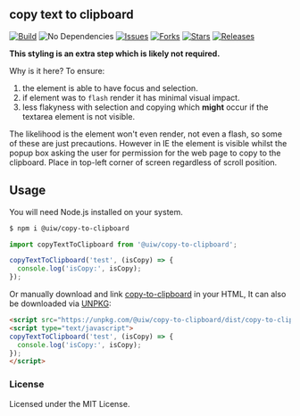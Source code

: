 copy text to clipboard
---

[![Build](https://github.com/uiwjs/copy-to-clipboard/workflows/Build/badge.svg)](https://github.com/uiwjs/copy-to-clipboard/actions)
![No Dependencies](http://jaywcjlove.github.io/sb/status/no-dependencies.svg)
[![Issues](https://img.shields.io/github/issues/uiwjs/copy-to-clipboard.svg)](https://github.com/uiwjs/copy-to-clipboard/issues)
[![Forks](https://img.shields.io/github/forks/uiwjs/copy-to-clipboard.svg)](https://github.com/uiwjs/copy-to-clipboard/network)
[![Stars](https://img.shields.io/github/stars/uiwjs/copy-to-clipboard.svg)](https://github.com/uiwjs/copy-to-clipboard/stargazers)
[![Releases](https://img.shields.io/github/release/uiwjs/copy-to-clipboard.svg)](https://github.com/uiwjs/copy-to-clipboard/releases)

**This styling is an extra step which is likely not required.**

Why is it here? To ensure:

1. the element is able to have focus and selection.
2. if element was to `flash` render it has minimal visual impact.
3. less flakyness with selection and copying which **might** occur if the textarea element is not visible.

The likelihood is the element won't even render, not even a flash, so some of these are just precautions. However in IE the element is visible whilst the popup box asking the user for permission for the web page to copy to the clipboard. Place in top-left corner of screen regardless of scroll position.

## Usage

You will need Node.js installed on your system.

```bash
$ npm i @uiw/copy-to-clipboard
```

```js
import copyTextToClipboard from '@uiw/copy-to-clipboard';

copyTextToClipboard('test', (isCopy) => {
  console.log('isCopy:', isCopy);
});
```

Or manually download and link [copy-to-clipboard](https://unpkg.com/@uiw/copy-to-clipboard/dist/) in your HTML, It can also be downloaded via [UNPKG](https://unpkg.com/@uiw/copy-to-clipboard/dist/):

```html
<script src="https://unpkg.com/@uiw/copy-to-clipboard/dist/copy-to-clipboard.umd.js"></script>
<script type="text/javascript">
copyTextToClipboard('test', (isCopy) => {
  console.log('isCopy:', isCopy);
});
</script>
```

### License

Licensed under the MIT License.